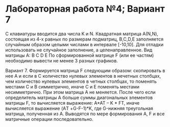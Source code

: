 # Лабораторная работа №4; Вариант 7
С клавиатуры вводится два числа K и N.
Квадратная матрица А(N,N), состоящая из 4-х равных по размерам подматриц, B,C,D,E заполняется
случайным образом целыми числами в интервале [-10,10].
Для отладки использовать не случайное заполнение, а целенаправленное. Вид матрицы А:
B C
D E
По сформированной матрице F (или ее частям) необходимо вывести не менее 3 разных графиков.

Вариант 7.	Формируется матрица F следующим образом: скопировать в нее А и если в С количество нулевых элементов
в нечетных столбцах, чем количество нулевых  элементов в четных столбцах, то поменять местами С и В симметрично, иначе
С и Е поменять местами несимметрично. При этом матрица А не меняется. После чего если определитель матрицы А больше
суммы диагональных элементов матрицы F, то вычисляется выражение: A*AT – K * FТ, иначе вычисляется
выражение (AТ +G-F-1)*K, где G-нижняя треугольная матрица, полученная из А. Выводятся по мере формирования А, F
и все матричные операции последовательно.
